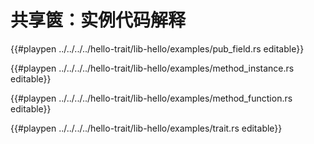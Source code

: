 # 共享篋：实例代码解释

{{#playpen ../../../../hello-trait/lib-hello/examples/pub_field.rs editable}}

{{#playpen ../../../../hello-trait/lib-hello/examples/method_instance.rs editable}}

{{#playpen ../../../../hello-trait/lib-hello/examples/method_function.rs editable}}

{{#playpen ../../../../hello-trait/lib-hello/examples/trait.rs editable}}

